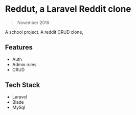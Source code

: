 # Reddut, a Laravel Reddit clone
> November 2016

A school project. A reddit CRUD clone,

## Features

- Auth
- Admin roles
- CRUD

## Tech Stack

- Laravel
- Blade
- MySql
